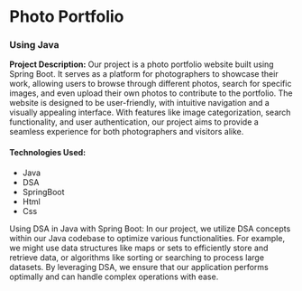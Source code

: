 # Photo Portfolio
### Using Java
**Project Description:** Our project is a photo portfolio website built using Spring Boot. It serves as a platform for photographers to showcase their work, allowing users to browse through different photos, search for specific images, and even upload their own photos to contribute to the portfolio. The website is designed to be user-friendly, with intuitive navigation and a visually appealing interface. With features like image categorization, search functionality, and user authentication, our project aims to provide a seamless experience for both photographers and visitors alike.
#### Technologies Used: 
- Java
- DSA
- SpringBoot
- Html
- Css

Using DSA in Java with Spring Boot: In our project, we utilize DSA concepts within our Java codebase to optimize various functionalities. For example, we might use data structures like maps or sets to efficiently store and retrieve data, or algorithms like sorting or searching to process large datasets. By leveraging DSA, we ensure that our application performs optimally and can handle complex operations with ease.
